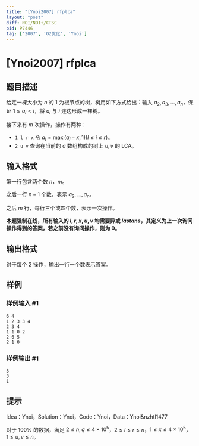 ```yaml
---
title: "[Ynoi2007] rfplca"
layout: "post"
diff: NOI/NOI+/CTSC
pid: P7446
tag: ['2007', 'O2优化', 'Ynoi']
---
```

# [Ynoi2007] rfplca
## 题目描述

给定一棵大小为 $n$ 的 $1$ 为根节点的树，树用如下方式给出：输入 $a_2,a_3,\dots,a_n$，保证 $1\leq a_i<i$，将 $a_i$ 与 $i$ 连边形成一棵树。

接下来有 $m$ 次操作，操作有两种：
- `1 l r x` 令 $a_i=\max(a_i-x,1)(l\leq i\leq r)$。
- `2 u v` 查询在当前的 $a$ 数组构成的树上 $u,v$ 的 LCA。
## 输入格式

第一行包含两个数 $n$，$m$。

之后一行 $n-1$ 个数，表示 $a_2,...,a_n$。

之后 $m$ 行，每行三个或四个数，表示一次操作。

**本题强制在线，所有输入的 $l,r,x,u,v$ 均需要异或 $lastans$，其定义为上一次询问操作得到的答案，若之前没有询问操作，则为 $0$。**
## 输出格式

对于每个 $2$ 操作，输出一行一个数表示答案。
## 样例

### 样例输入 #1
```
6 4
1 2 3 3 4
2 3 4
1 1 0 2
2 6 5
2 1 0

```
### 样例输出 #1
```
3
3
1
```
## 提示

Idea：Ynoi，Solution：Ynoi，Code：Ynoi，Data：Ynoi&nzhtl1477

对于 $100\%$ 的数据，满足
$2\leq n,q\leq 4\times 10^5$，$2\leq l\leq r\leq n$，$1\leq x\leq 4\times 10^5$，$1\leq u,v\leq n$。
